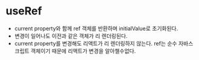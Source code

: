 # useRef

- current property와 함께 ref 객체를 반환하며 initialValue로 초기화된다.
- 변경이 일어나도 이전과 같은 객체가 리 렌더링된다.
- current property를 변경해도 리액트가 리 렌더링하지 않는다. ref는 순수 자바스크립트 객체이기 때문에 리액트가 변경을 알아챌수없다.
